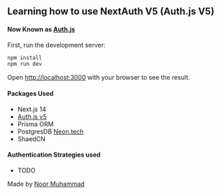 ## Learning how to use NextAuth V5 (Auth.js V5)

#### Now Known as [Auth.js](https://authjs.dev/)

First, run the development server:

```bash
npm install
npm run dev
```

Open [http://localhost:3000](http://localhost:3000) with your browser to see the result.

#### Packages Used

- Next.js 14
- [Auth.js v5](https://authjs.dev/)
- Prisma ORM
- PostgresDB [Neon.tech](https://console.neon.tech/)
- ShaedCN

#### Authentication Strategies used

- TODO

Made by [Noor Muhammad](https://www.linkedin.com/in/connectwithnoor)
